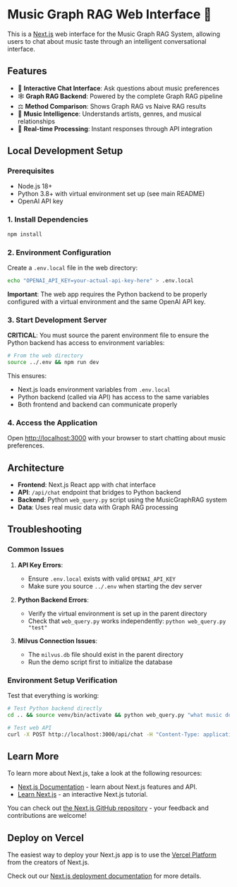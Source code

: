 # Music Graph RAG Web Interface 🎵

This is a [Next.js](https://nextjs.org) web interface for the Music Graph RAG System, allowing users to chat about music taste through an intelligent conversational interface.

## Features

- 🎯 **Interactive Chat Interface**: Ask questions about music preferences
- 🕸️ **Graph RAG Backend**: Powered by the complete Graph RAG pipeline
- ⚖️ **Method Comparison**: Shows Graph RAG vs Naive RAG results
- 🎵 **Music Intelligence**: Understands artists, genres, and musical relationships
- 🚀 **Real-time Processing**: Instant responses through API integration

## Local Development Setup

### Prerequisites
- Node.js 18+
- Python 3.8+ with virtual environment set up (see main README)
- OpenAI API key

### 1. Install Dependencies
```bash
npm install
```

### 2. Environment Configuration

Create a `.env.local` file in the web directory:
```bash
echo "OPENAI_API_KEY=your-actual-api-key-here" > .env.local
```

**Important**: The web app requires the Python backend to be properly configured with a virtual environment and the same OpenAI API key.

### 3. Start Development Server

**CRITICAL**: You must source the parent environment file to ensure the Python backend has access to environment variables:

```bash
# From the web directory
source ../.env && npm run dev
```

This ensures:
- Next.js loads environment variables from `.env.local`
- Python backend (called via API) has access to the same variables
- Both frontend and backend can communicate properly

### 4. Access the Application

Open [http://localhost:3000](http://localhost:3000) with your browser to start chatting about music preferences.

## Architecture

- **Frontend**: Next.js React app with chat interface
- **API**: `/api/chat` endpoint that bridges to Python backend  
- **Backend**: Python `web_query.py` script using the MusicGraphRAG system
- **Data**: Uses real music data with Graph RAG processing

## Troubleshooting

### Common Issues

1. **API Key Errors**: 
   - Ensure `.env.local` exists with valid `OPENAI_API_KEY`
   - Make sure you source `../.env` when starting the dev server

2. **Python Backend Errors**:
   - Verify the virtual environment is set up in the parent directory
   - Check that `web_query.py` works independently: `python web_query.py "test"`

3. **Milvus Connection Issues**:
   - The `milvus.db` file should exist in the parent directory
   - Run the demo script first to initialize the database

### Environment Setup Verification

Test that everything is working:
```bash
# Test Python backend directly
cd .. && source venv/bin/activate && python web_query.py "what music do you like?"

# Test web API
curl -X POST http://localhost:3000/api/chat -H "Content-Type: application/json" -d '{"message": "test"}'
```

## Learn More

To learn more about Next.js, take a look at the following resources:

- [Next.js Documentation](https://nextjs.org/docs) - learn about Next.js features and API.
- [Learn Next.js](https://nextjs.org/learn) - an interactive Next.js tutorial.

You can check out [the Next.js GitHub repository](https://github.com/vercel/next.js) - your feedback and contributions are welcome!

## Deploy on Vercel

The easiest way to deploy your Next.js app is to use the [Vercel Platform](https://vercel.com/new?utm_medium=default-template&filter=next.js&utm_source=create-next-app&utm_campaign=create-next-app-readme) from the creators of Next.js.

Check out our [Next.js deployment documentation](https://nextjs.org/docs/app/building-your-application/deploying) for more details.
